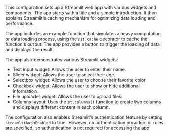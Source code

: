 This configuration sets up a Streamlit web app with various widgets and components. The app starts with a title and a simple introduction. It then explains Streamlit's caching mechanism for optimizing data loading and performance. 

The app includes an example function that simulates a heavy computation or data loading process, using the `@st.cache` decorator to cache the function's output. The app provides a button to trigger the loading of data and displays the result.

The app also demonstrates various Streamlit widgets:
- Text input widget: Allows the user to enter their name.
- Slider widget: Allows the user to select their age.
- Selectbox widget: Allows the user to choose their favorite color.
- Checkbox widget: Allows the user to show or hide additional information.
- File uploader widget: Allows the user to upload files.
- Columns layout: Uses the `st.columns()` function to create two columns and displays different content in each column.

The configuration also enables Streamlit's authentication feature by setting `streamlitAuthEnabled` to true. However, no authentication providers or rules are specified, so authentication is not required for accessing the app.
